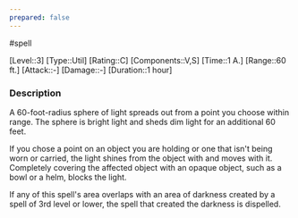 ```yaml
---
prepared: false
---
```

#spell

[Level::3]
[Type::Util]
[Rating::C]
[Components::V,S]
[Time::1 A.]
[Range::60 ft.]
[Attack::\-]
[Damage::\-]
[Duration::1 hour]
### Description

A 60-foot-radius sphere of light spreads out from a point you choose within range. The sphere is bright light and sheds dim light for an additional 60 feet.

If you chose a point on an object you are holding or one that isn't being worn or carried, the light shines from the object with and moves with it. Completely covering the affected object with an opaque object, such as a bowl or a helm, blocks the light.

If any of this spell's area overlaps with an area of darkness created by a spell of 3rd level or lower, the spell that created the darkness is dispelled.
